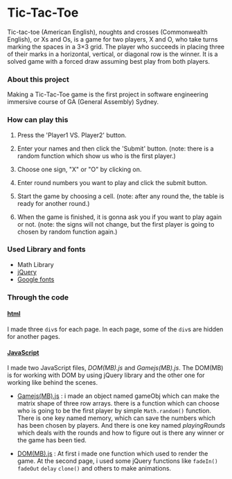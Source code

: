 # Tic-Tac-Toe

Tic-tac-toe (American English), noughts and crosses (Commonwealth English), or Xs and Os, is a game for two players, X and O, who take turns marking the spaces in a 3×3 grid. The player who succeeds in placing three of their marks in a horizontal, vertical, or diagonal row is the winner. It is a solved game with a forced draw assuming best play from both players.


### About this project
Making a Tic-Tac-Toe game is the first project in software engineering immersive course of GA (General Assembly) Sydney.


### How can play this
1. Press the 'Player1 VS. Player2' button.

2. Enter your names and then click the 'Submit' button. (note: there is a random function which show us who is the first player.)

3. Choose one sign, "X" or "O" by clicking on.

4. Enter round numbers you want to play and click the submit button.

5. Start the game by choosing a cell. (note: after any round the, the table is ready for another round.)

6. When the game is finished, it is gonna ask you if you want to play again or not. (note: the signs will not change, but the first player is going to chosen by random function again.)

### Used Library and fonts
* Math Library
* [jQuery](https://jquery.com/)
* [Google fonts](https://fonts.google.com/)

### Through the code


#### <ins>html</ins>

I made three `div`s for each page. In each page, some of the `div`s are hidden for another pages.

#### <ins>JavaScript</ins>

I made two JavaScript files, *DOM(MB).js* and *Gamejs(MB).js*. The DOM(MB) is for working with DOM by using jQuery library and the other one for working like behind the scenes.

* <ins>Gamejs(MB).js</ins> : i made an object named gameObj which can make the matrix shape of three row arrays. there is a function which can choose who is going to be the first player by simple `Math.random()` function. There is one key named memory, which can save the numbers which has been chosen by players. And there is one key named *playingRounds* which deals with the rounds and how to figure out is there any winner or the game has been tied.

* <ins>DOM(MB).js</ins> : At first i made one function which used to render the game. At the second page, i used some jQuery functions like `fadeIn()` `fadeOut` `delay` `clone()` and others to make animations.
